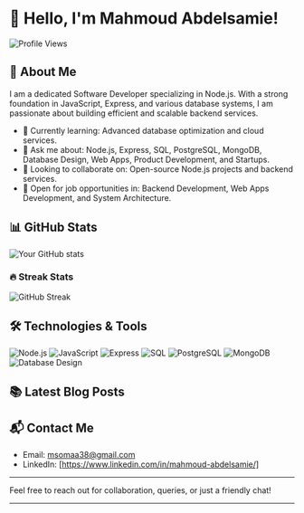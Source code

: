 # 👋 Hello, I'm Mahmoud Abdelsamie!

![Profile Views](https://komarev.com/ghpvc/?username=MahmoudAbdelsamie&color=brightgreen)

## 🚀 About Me

I am a dedicated Software Developer specializing in Node.js. With a strong foundation in JavaScript, Express, and various database systems, I am passionate about building efficient and scalable backend services.

- 🌱 Currently learning: Advanced database optimization and cloud services.
- 💬 Ask me about: Node.js, Express, SQL, PostgreSQL, MongoDB, Database Design, Web Apps, Product Development, and Startups.
- 👯 Looking to collaborate on: Open-source Node.js projects and backend services.
- 💼 Open for job opportunities in: Backend Development, Web Apps Development, and System Architecture.

## 📊 GitHub Stats

![Your GitHub stats](https://github-readme-stats.vercel.app/api?username=MahmoudAbdelsamie&show_icons=true&theme=radical)

### 🔥 Streak Stats

![GitHub Streak](https://github-readme-streak-stats.herokuapp.com/?user=MahmoudAbdelsamie&theme=radical)

<!-- ### 📈 Activity Graph

![GitHub Activity Graph](https://activity-graph.herokuapp.com/graph?username=MahmoudAbdelsamie&theme=react-dark&hide_border=true&area=true) -->

## 🛠️ Technologies & Tools

![Node.js](https://img.shields.io/badge/-Node.js-black?style=flat-square&logo=node.js)
![JavaScript](https://img.shields.io/badge/-JavaScript-black?style=flat-square&logo=javascript)
![Express](https://img.shields.io/badge/-Express-black?style=flat-square&logo=express)
![SQL](https://img.shields.io/badge/-SQL-black?style=flat-square&logo=postgresql)
![PostgreSQL](https://img.shields.io/badge/-PostgreSQL-black?style=flat-square&logo=postgresql)
![MongoDB](https://img.shields.io/badge/-MongoDB-black?style=flat-square&logo=mongodb)
![Database Design](https://img.shields.io/badge/-Database%20Design-black?style=flat-square&logo=database)

## 📚 Latest Blog Posts

<!-- BLOG-POST-LIST:START -->
<!-- - [Building Efficient REST APIs with Node.js and Express](Link to post) -->
<!-- - [Understanding SQL vs. NoSQL: Which One to Use?](Link to post) -->
<!-- - [Database Design Best Practices for Beginners](Link to post) -->
<!-- BLOG-POST-LIST:END -->

## 📬 Contact Me

- Email: msomaa38@gmail.com
- LinkedIn: [https://www.linkedin.com/in/mahmoud-abdelsamie/]
<!-- - Twitter: [your Twitter handle] -->

---

Feel free to reach out for collaboration, queries, or just a friendly chat!

---
